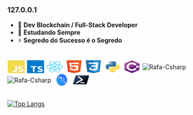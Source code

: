### 127.0.0.1


- 🔭 **Dev Blockchain / Full-Stack Developer** 
- 🌱 **Estudando Sempre**
- ⚡ **Segredo do Sucesso é o Segredo**

<div style="display: inline_block"><br>
  <img align="center" alt="Rafa-Js" height="30" width="40" src="https://raw.githubusercontent.com/devicons/devicon/master/icons/javascript/javascript-plain.svg">
  <img align="center" alt="Rafa-Ts" height="30" width="40" src="https://raw.githubusercontent.com/devicons/devicon/master/icons/typescript/typescript-plain.svg">
  <img align="center" alt="Rafa-React" height="30" width="40" src="https://raw.githubusercontent.com/devicons/devicon/master/icons/react/react-original.svg">
  <img align="center" alt="Rafa-HTML" height="30" width="40" src="https://raw.githubusercontent.com/devicons/devicon/master/icons/html5/html5-original.svg">
  <img align="center" alt="Rafa-CSS" height="30" width="40" src="https://raw.githubusercontent.com/devicons/devicon/master/icons/css3/css3-original.svg">
  <img align="center" alt="Rafa-Python" height="30" width="40" src="https://raw.githubusercontent.com/devicons/devicon/master/icons/python/python-original.svg">
  <img align="center" alt="Rafa-Csharp" height="30" width="40" src="https://raw.githubusercontent.com/devicons/devicon/master/icons/csharp/csharp-original.svg">
  <img align="center" alt="Rafa-Csharp" height="30" width="40" src="https://upload.wikimedia.org/wikipedia/commons/9/91/Dart-logo-icon.svg">
  <img align="center" alt="Rafa-Csharp" height="30" width="40" src="https://upload.wikimedia.org/wikipedia/commons/d/d9/Node.js_logo.svg">
   <img align="center" alt="Rafa-Csharp" height="30" width="40" src="https://github.com/I-Am-Jakoby/I-Am-Jakoby/raw/main/img/kali-linux.svg">
 <img align="center" alt="Rafa-Csharp" height="30" width="40" src="https://github.com/I-Am-Jakoby/I-Am-Jakoby/raw/main/img/PowerShell.svg">
</div>
<br>

[![Top Langs](https://github-readme-stats.vercel.app/api/top-langs/?username=wlan000&layout=compact&theme=transparent)](https://github.com/anuraghazra/github-readme-stats)
<br>
